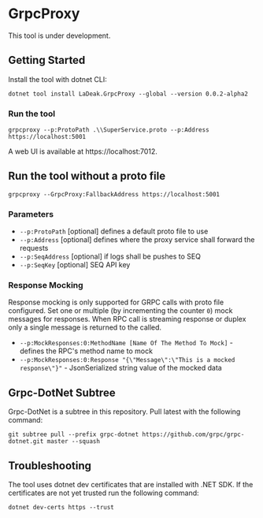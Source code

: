 # GrpcProxy

This tool is under development.

## Getting Started

Install the tool with dotnet CLI:

```
dotnet tool install LaDeak.GrpcProxy --global --version 0.0.2-alpha2
```

### Run the tool

```
grpcproxy --p:ProtoPath .\\SuperService.proto --p:Address https://localhost:5001
```

A web UI is available at https://localhost:7012.

## Run the tool without a proto file

```
grpcproxy --GrpcProxy:FallbackAddress https://localhost:5001
```

### Parameters

- `--p:ProtoPath` [optional] defines a default proto file to use
- `--p:Address` [optional] defines where the proxy service shall forward the requests
- `--p:SeqAddress` [optional] if logs shall be pushes to SEQ
- `--p:SeqKey` [optional] SEQ API key

### Response Mocking

Response mocking is only supported for GRPC calls with proto file configured. Set one or multiple (by incrementing the counter `0`) mock messages for responses. When RPC call is streaming response or duplex only a single message is returned to the called.

- `--p:MockResponses:0:MethodName [Name Of The Method To Mock]` - defines the RPC's method name to mock
- `--p:MockResponses:0:Response "{\"Message\":\"This is a mocked response\"}"` - JsonSerialized string value of the mocked data


## Grpc-DotNet Subtree

Grpc-DotNet is a subtree in this repository. Pull latest with the following command:

```
git subtree pull --prefix grpc-dotnet https://github.com/grpc/grpc-dotnet.git master --squash
```

## Troubleshooting

The tool uses dotnet dev certificates that are installed with .NET SDK. If the certificates are not yet trusted run the following command:

```
dotnet dev-certs https --trust
```